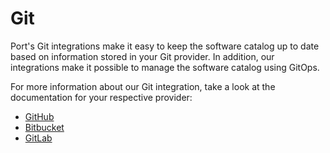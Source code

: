 # Git

Port's Git integrations make it easy to keep the software catalog up to date based on information stored in your Git provider. In addition, our integrations make it possible to manage the software catalog using GitOps.

For more information about our Git integration, take a look at the documentation for your respective provider:

- [GitHub](./github/github.md)
- [Bitbucket](./bitbucket/bitbucket.md)
- [GitLab](gitlab/gitlab.md)
